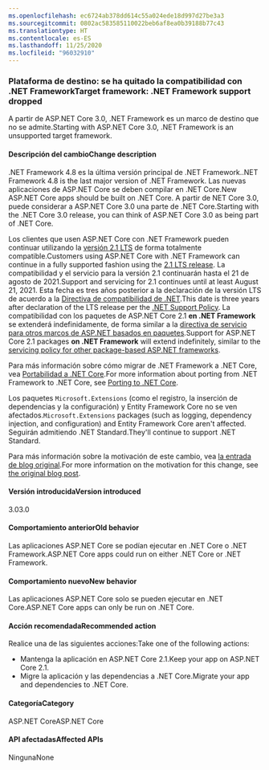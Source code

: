 ```yaml
---
ms.openlocfilehash: ec6724ab378dd614c55a024ede18d997d27be3a3
ms.sourcegitcommit: 0802ac583585110022beb6af8ea0b39188b77c43
ms.translationtype: HT
ms.contentlocale: es-ES
ms.lasthandoff: 11/25/2020
ms.locfileid: "96032910"
---
```

### <a name="target-framework-net-framework-support-dropped"></a><span data-ttu-id="d76d4-101">Plataforma de destino: se ha quitado la compatibilidad con .NET Framework</span><span class="sxs-lookup"><span data-stu-id="d76d4-101">Target framework: .NET Framework support dropped</span></span>

<span data-ttu-id="d76d4-102">A partir de ASP.NET Core 3.0, .NET Framework es un marco de destino que no se admite.</span><span class="sxs-lookup"><span data-stu-id="d76d4-102">Starting with ASP.NET Core 3.0, .NET Framework is an unsupported target framework.</span></span>

#### <a name="change-description"></a><span data-ttu-id="d76d4-103">Descripción del cambio</span><span class="sxs-lookup"><span data-stu-id="d76d4-103">Change description</span></span>

<span data-ttu-id="d76d4-104">.NET Framework 4.8 es la última versión principal de .NET Framework.</span><span class="sxs-lookup"><span data-stu-id="d76d4-104">.NET Framework 4.8 is the last major version of .NET Framework.</span></span> <span data-ttu-id="d76d4-105">Las nuevas aplicaciones de ASP.NET Core se deben compilar en .NET Core.</span><span class="sxs-lookup"><span data-stu-id="d76d4-105">New ASP.NET Core apps should be built on .NET Core.</span></span> <span data-ttu-id="d76d4-106">A partir de NET Core 3.0, puede considerar a ASP.NET Core 3.0 una parte de .NET Core.</span><span class="sxs-lookup"><span data-stu-id="d76d4-106">Starting with the .NET Core 3.0 release, you can think of ASP.NET Core 3.0 as being part of .NET Core.</span></span>

<span data-ttu-id="d76d4-107">Los clientes que usen ASP.NET Core con .NET Framework pueden continuar utilizando la [versión 2.1 LTS](https://dotnet.microsoft.com/download/dotnet-core/2.1) de forma totalmente compatible.</span><span class="sxs-lookup"><span data-stu-id="d76d4-107">Customers using ASP.NET Core with .NET Framework can continue in a fully supported fashion using the [2.1 LTS release](https://dotnet.microsoft.com/download/dotnet-core/2.1).</span></span> <span data-ttu-id="d76d4-108">La compatibilidad y el servicio para la versión 2.1 continuarán hasta el 21 de agosto de 2021.</span><span class="sxs-lookup"><span data-stu-id="d76d4-108">Support and servicing for 2.1 continues until at least August 21, 2021.</span></span> <span data-ttu-id="d76d4-109">Esta fecha es tres años posterior a la declaración de la versión LTS de acuerdo a la [Directiva de compatibilidad de .NET](https://dotnet.microsoft.com/platform/support-policy).</span><span class="sxs-lookup"><span data-stu-id="d76d4-109">This date is three years after declaration of the LTS release per the [.NET Support Policy](https://dotnet.microsoft.com/platform/support-policy).</span></span> <span data-ttu-id="d76d4-110">La compatibilidad con los paquetes de ASP.NET Core 2.1 **en .NET Framework** se extenderá indefinidamente, de forma similar a la [directiva de servicio para otros marcos de ASP.NET basados en paquetes](https://dotnet.microsoft.com/platform/support/policy/aspnet).</span><span class="sxs-lookup"><span data-stu-id="d76d4-110">Support for ASP.NET Core 2.1 packages **on .NET Framework** will extend indefinitely, similar to the [servicing policy for other package-based ASP.NET frameworks](https://dotnet.microsoft.com/platform/support/policy/aspnet).</span></span>

<span data-ttu-id="d76d4-111">Para más información sobre cómo migrar de .NET Framework a .NET Core, vea [Portabilidad a .NET Core](~/docs/core/porting/index.md).</span><span class="sxs-lookup"><span data-stu-id="d76d4-111">For more information about porting from .NET Framework to .NET Core, see [Porting to .NET Core](~/docs/core/porting/index.md).</span></span>

<span data-ttu-id="d76d4-112">Los paquetes `Microsoft.Extensions` (como el registro, la inserción de dependencias y la configuración) y Entity Framework Core no se ven afectados.</span><span class="sxs-lookup"><span data-stu-id="d76d4-112">`Microsoft.Extensions` packages (such as logging, dependency injection, and configuration) and Entity Framework Core aren't affected.</span></span> <span data-ttu-id="d76d4-113">Seguirán admitiendo .NET Standard.</span><span class="sxs-lookup"><span data-stu-id="d76d4-113">They'll continue to support .NET Standard.</span></span>

<span data-ttu-id="d76d4-114">Para más información sobre la motivación de este cambio, vea [la entrada de blog original](https://devblogs.microsoft.com/aspnet/a-first-look-at-changes-coming-in-asp-net-core-3-0/).</span><span class="sxs-lookup"><span data-stu-id="d76d4-114">For more information on the motivation for this change, see [the original blog post](https://devblogs.microsoft.com/aspnet/a-first-look-at-changes-coming-in-asp-net-core-3-0/).</span></span>

#### <a name="version-introduced"></a><span data-ttu-id="d76d4-115">Versión introducida</span><span class="sxs-lookup"><span data-stu-id="d76d4-115">Version introduced</span></span>

<span data-ttu-id="d76d4-116">3.0</span><span class="sxs-lookup"><span data-stu-id="d76d4-116">3.0</span></span>

#### <a name="old-behavior"></a><span data-ttu-id="d76d4-117">Comportamiento anterior</span><span class="sxs-lookup"><span data-stu-id="d76d4-117">Old behavior</span></span>

<span data-ttu-id="d76d4-118">Las aplicaciones ASP.NET Core se podían ejecutar en .NET Core o .NET Framework.</span><span class="sxs-lookup"><span data-stu-id="d76d4-118">ASP.NET Core apps could run on either .NET Core or .NET Framework.</span></span>

#### <a name="new-behavior"></a><span data-ttu-id="d76d4-119">Comportamiento nuevo</span><span class="sxs-lookup"><span data-stu-id="d76d4-119">New behavior</span></span>

<span data-ttu-id="d76d4-120">Las aplicaciones ASP.NET Core solo se pueden ejecutar en .NET Core.</span><span class="sxs-lookup"><span data-stu-id="d76d4-120">ASP.NET Core apps can only be run on .NET Core.</span></span>

#### <a name="recommended-action"></a><span data-ttu-id="d76d4-121">Acción recomendada</span><span class="sxs-lookup"><span data-stu-id="d76d4-121">Recommended action</span></span>

<span data-ttu-id="d76d4-122">Realice una de las siguientes acciones:</span><span class="sxs-lookup"><span data-stu-id="d76d4-122">Take one of the following actions:</span></span>

- <span data-ttu-id="d76d4-123">Mantenga la aplicación en ASP.NET Core 2.1.</span><span class="sxs-lookup"><span data-stu-id="d76d4-123">Keep your app on ASP.NET Core 2.1.</span></span>
- <span data-ttu-id="d76d4-124">Migre la aplicación y las dependencias a .NET Core.</span><span class="sxs-lookup"><span data-stu-id="d76d4-124">Migrate your app and dependencies to .NET Core.</span></span>

#### <a name="category"></a><span data-ttu-id="d76d4-125">Categoría</span><span class="sxs-lookup"><span data-stu-id="d76d4-125">Category</span></span>

<span data-ttu-id="d76d4-126">ASP.NET Core</span><span class="sxs-lookup"><span data-stu-id="d76d4-126">ASP.NET Core</span></span>

#### <a name="affected-apis"></a><span data-ttu-id="d76d4-127">API afectadas</span><span class="sxs-lookup"><span data-stu-id="d76d4-127">Affected APIs</span></span>

<span data-ttu-id="d76d4-128">Ninguna</span><span class="sxs-lookup"><span data-stu-id="d76d4-128">None</span></span>

<!-- 

#### Affected APIs

Not detectable via API analysis

-->
